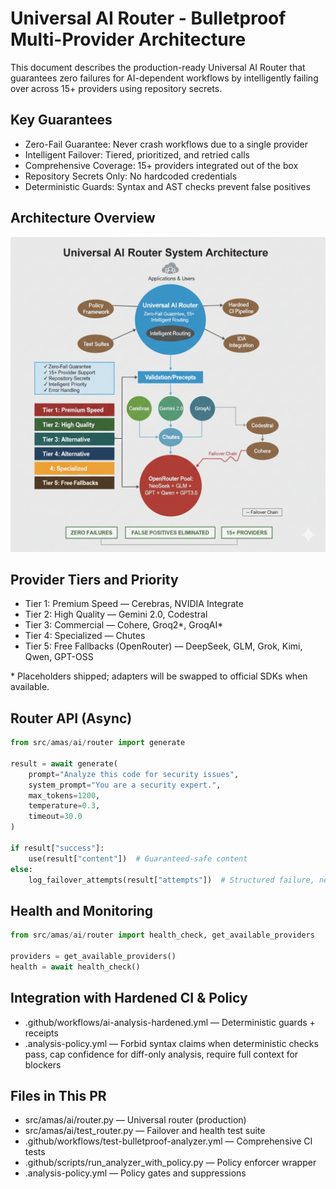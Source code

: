 # Universal AI Router - Bulletproof Multi-Provider Architecture

This document describes the production-ready Universal AI Router that guarantees zero failures for AI-dependent workflows by intelligently failing over across 15+ providers using repository secrets.

## Key Guarantees
- Zero-Fail Guarantee: Never crash workflows due to a single provider
- Intelligent Failover: Tiered, prioritized, and retried calls
- Comprehensive Coverage: 15+ providers integrated out of the box
- Repository Secrets Only: No hardcoded credentials
- Deterministic Guards: Syntax and AST checks prevent false positives

## Architecture Overview

![Architecture](images/universal_ai_router_architecture.png)

## Provider Tiers and Priority
- Tier 1: Premium Speed — Cerebras, NVIDIA Integrate
- Tier 2: High Quality — Gemini 2.0, Codestral
- Tier 3: Commercial — Cohere, Groq2*, GroqAI*
- Tier 4: Specialized — Chutes
- Tier 5: Free Fallbacks (OpenRouter) — DeepSeek, GLM, Grok, Kimi, Qwen, GPT-OSS

\* Placeholders shipped; adapters will be swapped to official SDKs when available.

## Router API (Async)
```python
from src/amas/ai/router import generate

result = await generate(
    prompt="Analyze this code for security issues",
    system_prompt="You are a security expert.",
    max_tokens=1200,
    temperature=0.3,
    timeout=30.0
)

if result["success"]:
    use(result["content"])  # Guaranteed-safe content
else:
    log_failover_attempts(result["attempts"])  # Structured failure, never crashes
```

## Health and Monitoring
```python
from src/amas/ai/router import health_check, get_available_providers

providers = get_available_providers()
health = await health_check()
```

## Integration with Hardened CI & Policy
- .github/workflows/ai-analysis-hardened.yml — Deterministic guards + receipts
- .analysis-policy.yml — Forbid syntax claims when deterministic checks pass, cap confidence for diff-only analysis, require full context for blockers

## Files in This PR
- src/amas/ai/router.py — Universal router (production)
- src/amas/ai/test_router.py — Failover and health test suite
- .github/workflows/test-bulletproof-analyzer.yml — Comprehensive CI tests
- .github/scripts/run_analyzer_with_policy.py — Policy enforcer wrapper
- .analysis-policy.yml — Policy gates and suppressions
